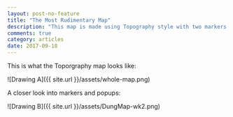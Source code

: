 ```yaml
---
layout: post-no-feature
title: "The Most Rudimentary Map"
description: "This map is made using Topography style with two markers and popups pointing to my home and my high school in Hanoi, Vietnam"
comments: true
category: articles
date: 2017-09-18
---
```


This is what the Toporgraphy map looks like:
 
![Drawing A]({{ site.url }}/assets/whole-map.png)
 
A closer look into markers and popups:

![Drawing B]({{ site.url }}/assets/DungMap-wk2.png)
